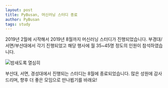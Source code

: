 ```yaml
---
layout: post
title: PyBusan, 머신러닝 스터디 종료
author: PyBusan
tags: study
---
```


2019년 2월에 시작해서 2019년 8월까지 머신러닝 스터디가 진행되었습니다. 부경대/서면/부산대에서 각기 진행되었고 해당 행사에 월 35~45명 정도의 인원이 참석하였습니다. 

![밤새도록 열심히]({{site.baseurl}}/images/201908/01.png)

부산대, 서면, 경성대에서 진행되는 스터디는 8월에 종료되었습니다. 많은 성원에 감사드리며, 향후 더 좋은 모임으로 만나뵙기를 바래요!
